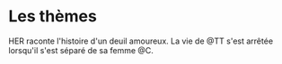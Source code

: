 # Les thèmes

HER raconte l'histoire d'un deuil amoureux. La vie de @TT s'est arrêtée lorsqu'il s'est séparé de sa femme @C.